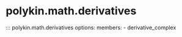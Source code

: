 # polykin.math.derivatives

::: polykin.math.derivatives
    options:
        members:
            - derivative_complex
